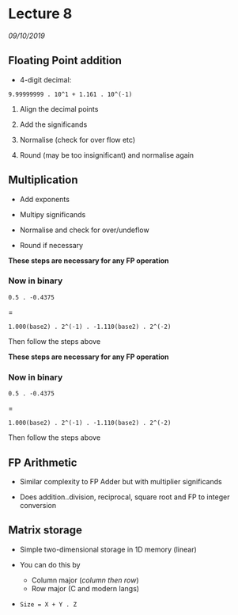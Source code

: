 # Lecture 8
*09/10/2019*

## Floating Point addition
- 4-digit decimal:
```
9.99999999 . 10^1 + 1.161 . 10^(-1)
```

1. Align the decimal points

2. Add the significands

3. Normalise (check for over flow etc)

4. Round (may be too insignificant) and normalise again


## Multiplication
- Add exponents

- Multipy significands

- Normalise and check for over/undeflow

- Round if necessary

**These steps are necessary for any FP operation**

### Now in binary

`0.5 . -0.4375`

=

`1.000(base2) . 2^(-1) . -1.110(base2) . 2^(-2)`

Then follow the steps above

**These steps are necessary for any FP operation**

### Now in binary

`0.5 . -0.4375`

=

`1.000(base2) . 2^(-1) . -1.110(base2) . 2^(-2)`

Then follow the steps above

## FP Arithmetic

- Similar complexity to FP Adder but with multiplier significands

- Does addition..division, reciprocal, square root and FP to integer conversion

## Matrix storage
- Simple two-dimensional storage in 1D memory (linear)

- You can do this by 
    - Column major (*column then row*)
    - Row major (C and modern langs)

- `Size = X + Y . Z`
